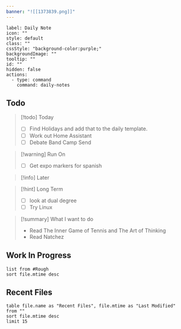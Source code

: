 ```yaml
---
banner: "![[1373839.png]]"
---
```



```meta-bind-button
label: Daily Note
icon: ""
style: default
class: ""
cssStyle: "background-color:purple;"
backgroundImage: ""
tooltip: ""
id: ""
hidden: false
actions:
  - type: command
    command: daily-notes

```

## Todo

> [!todo]  Today
> - [ ] Find Holidays and add that to the daily template. 
> - [ ] Work out Home Assistant
> - [ ] Debate Band Camp Send
 
> [!warning]  Run On
> - [ ] Get expo markers for spanish

> [!info] Later 

> [!hint]  Long Term  
> - [ ] look at dual degree 
> - [ ] Try Linux 
 
> [!summary] What I want to do
> - Read The Inner Game of Tennis and The Art of Thinking
> - Read Natchez 

## Work In Progress 

```dataview
list from #Rough 
sort file.mtime desc
```

## Recent Files
```dataview
table file.name as "Recent Files", file.mtime as "Last Modified"
from ""
sort file.mtime desc
limit 15
```
